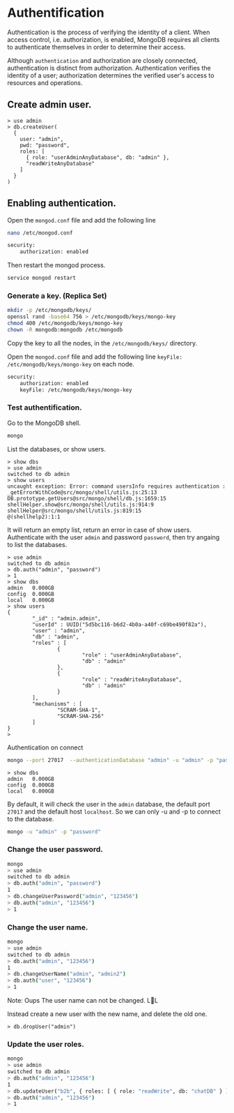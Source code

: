 # Authentification

Authentication is the process of verifying the identity of a client. When access control, i.e. authorization, is enabled, MongoDB requires all clients to authenticate themselves in order to determine their access.

Although `authentication` and authorization are closely connected, authentication is distinct from authorization. Authentication verifies the identity of a user; authorization determines the verified user's access to resources and operations.

## Create admin user.

```mongo
> use admin
> db.createUser(
  {
    user: "admin",
    pwd: "password",
    roles: [
      { role: "userAdminAnyDatabase", db: "admin" },
      "readWriteAnyDatabase"
    ]
  }
)
```

## Enabling authentication.

Open the `mongod.conf` file and add the following line

```bash
nano /etc/mongod.conf
```

```bash
security:
    authorization: enabled
```

Then restart the mongod process.

```bash
service mongod restart
```

### Generate a key. (Replica Set)

```bash
mkdir -p /etc/mongodb/keys/
openssl rand -base64 756 > /etc/mongodb/keys/mongo-key
chmod 400 /etc/mongodb/keys/mongo-key
chown -R mongodb:mongodb /etc/mongodb
```

Copy the key to all the nodes, in the `/etc/mongodb/keys/` directory.

Open the `mongod.conf` file and add the following line `keyFile: /etc/mongodb/keys/mongo-key` on each node.

```bash
security:
    authorization: enabled
    keyFile: /etc/mongodb/keys/mongo-key
```

### Test authentification.

Go to the MongoDB shell.

```bash
mongo
```

List the databases, or show users.

```mongo
> show dbs
> use admin
switched to db admin
> show users
uncaught exception: Error: command usersInfo requires authentication :
_getErrorWithCode@src/mongo/shell/utils.js:25:13
DB.prototype.getUsers@src/mongo/shell/db.js:1659:15
shellHelper.show@src/mongo/shell/utils.js:914:9
shellHelper@src/mongo/shell/utils.js:819:15
@(shellhelp2):1:1
```

It will return an empty list, return an error in case of show users.
Authenticate with the user `admin` and password `password`, then try angaing to list the databases.

```mongo
> use admin
switched to db admin
> db.auth("admin", "password")
> 1
> show dbs
admin   0.000GB
config  0.000GB
local   0.000GB
> show users
{
        "_id" : "admin.admin",
        "userId" : UUID("5d5bc116-b6d2-4b0a-a40f-c69be490f82a"),
        "user" : "admin",
        "db" : "admin",
        "roles" : [
                {
                        "role" : "userAdminAnyDatabase",
                        "db" : "admin"
                },
                {
                        "role" : "readWriteAnyDatabase",
                        "db" : "admin"
                }
        ],
        "mechanisms" : [
                "SCRAM-SHA-1",
                "SCRAM-SHA-256"
        ]
}
>
```

Authentication on connect

```bash
mongo --port 27017  --authenticationDatabase "admin" -u "admin" -p "password"
```

```mongo
> show dbs
admin   0.000GB
config  0.000GB
local   0.000GB
```

By default, it will check the user in the `admin` database, the default port `27017` and the default host `localhost`.
So we can only -u and -p to connect to the database.

```bash
mongo -u "admin" -p "password"
```

### Change the user password.

```bash
mongo
> use admin
switched to db admin
> db.auth("admin", "password")
1
> db.changeUserPassword("admin", "123456")
> db.auth("admin", "123456")
> 1
```

### Change the user name.

```bash
mongo
> use admin
switched to db admin
> db.auth("admin", "123456")
1
> db.changeUserName("admin", "admin2")
> db.auth("user", "123456")
> 1
```

Note: Oups The user name can not be changed. L🤣L

Instead create a new user with the new name, and delete the old one.

```mongo
> db.dropUser("admin")
```

### Update the user roles.

```bash
mongo
> use admin
switched to db admin
> db.auth("admin", "123456")
1
> db.updateUser("b2b", { roles: [ { role: "readWrite", db: "chatDB" } ] })
> db.auth("admin", "123456")
> 1
```
